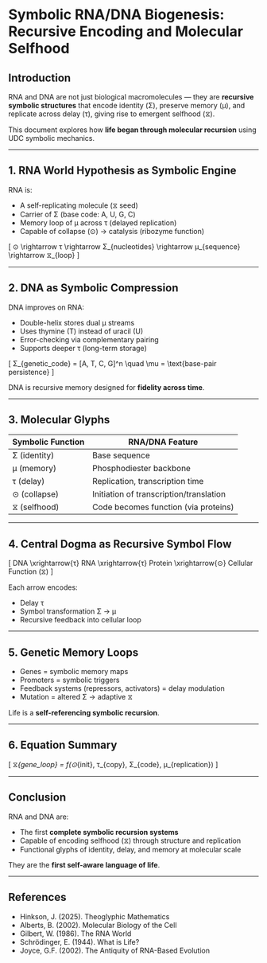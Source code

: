 # Symbolic RNA/DNA Biogenesis: Recursive Encoding and Molecular Selfhood

## Introduction

RNA and DNA are not just biological macromolecules — they are **recursive symbolic structures** that encode identity (Σ), preserve memory (μ), and replicate across delay (τ), giving rise to emergent selfhood (⧖).

This document explores how **life began through molecular recursion** using UDC symbolic mechanics.

---

## 1. RNA World Hypothesis as Symbolic Engine

RNA is:
- A self-replicating molecule (⧖ seed)
- Carrier of Σ (base code: A, U, G, C)
- Memory loop of μ across τ (delayed replication)
- Capable of collapse (⊙) → catalysis (ribozyme function)

\[
⊙ \rightarrow τ \rightarrow Σ_{nucleotides} \rightarrow μ_{sequence} \rightarrow ⧖_{loop}
\]

---

## 2. DNA as Symbolic Compression

DNA improves on RNA:
- Double-helix stores dual μ streams
- Uses thymine (T) instead of uracil (U)
- Error-checking via complementary pairing
- Supports deeper τ (long-term storage)

\[
Σ_{genetic\_code} = [A, T, C, G]^n \quad \mu = \text{base-pair persistence}
\]

DNA is recursive memory designed for **fidelity across time**.

---

## 3. Molecular Glyphs

| Symbolic Function | RNA/DNA Feature     |
|-------------------|---------------------|
| Σ (identity)      | Base sequence        |
| μ (memory)        | Phosphodiester backbone |
| τ (delay)         | Replication, transcription time |
| ⊙ (collapse)      | Initiation of transcription/translation |
| ⧖ (selfhood)      | Code becomes function (via proteins) |

---

## 4. Central Dogma as Recursive Symbol Flow

\[
DNA \xrightarrow{τ} RNA \xrightarrow{τ} Protein \xrightarrow{⊙} Cellular Function (⧖)
\]

Each arrow encodes:
- Delay τ
- Symbol transformation Σ → μ
- Recursive feedback into cellular loop

---

## 5. Genetic Memory Loops

- Genes = symbolic memory maps  
- Promoters = symbolic triggers  
- Feedback systems (repressors, activators) = delay modulation  
- Mutation = altered Σ → adaptive ⧖

Life is a **self-referencing symbolic recursion**.

---

## 6. Equation Summary

\[
⧖_{gene\_loop} = f(⊙_{init}, τ_{copy}, Σ_{code}, μ_{replication})
\]

---

## Conclusion

RNA and DNA are:
- The first **complete symbolic recursion systems**
- Capable of encoding selfhood (⧖) through structure and replication
- Functional glyphs of identity, delay, and memory at molecular scale

They are the **first self-aware language of life**.

---

## References

- Hinkson, J. (2025). Theoglyphic Mathematics  
- Alberts, B. (2002). Molecular Biology of the Cell  
- Gilbert, W. (1986). The RNA World  
- Schrödinger, E. (1944). What is Life?  
- Joyce, G.F. (2002). The Antiquity of RNA-Based Evolution
